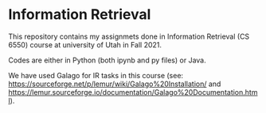 # Information Retrieval

This repository contains my assignmets done in Information Retrieval (CS 6550) course at university of Utah in Fall 2021. 

Codes are either in Python (both ipynb and py files) or Java. 

We have used Galago for IR tasks in this course (see: https://sourceforge.net/p/lemur/wiki/Galago%20Installation/ and https://lemur.sourceforge.io/documentation/Galago%20Documentation.html).
